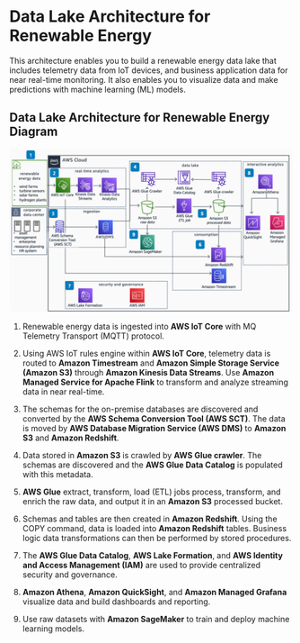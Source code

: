 # Data Lake Architecture for Renewable Energy

This architecture enables you to build a renewable energy data lake that includes telemetry data from IoT devices, and business application data for near real-time monitoring. It also enables you to visualize data and make predictions with machine learning (ML) models.


##  Data Lake Architecture for Renewable Energy Diagram
![Data Lake Architecture for Renewable Energy](../resources/images/data-lake-architecture-for-renewable-energy.png)

1. Renewable energy data is ingested into **AWS IoT Core** with MQ Telemetry Transport (MQTT) protocol.

2. Using AWS IoT rules engine within **AWS IoT Core**, telemetry data is routed to **Amazon Timestream** and **Amazon Simple Storage Service (Amazon S3)** through **Amazon Kinesis Data Streams**. Use **Amazon Managed Service for Apache Flink** to transform and analyze streaming data in near real-time.

3. The schemas for the on-premise databases are discovered and converted by the **AWS Schema Conversion Tool (AWS SCT)**. The data is moved by **AWS Database Migration Service (AWS DMS)** to **Amazon S3** and **Amazon Redshift**.

4. Data stored in **Amazon S3** is crawled by **AWS Glue crawler**. The schemas are discovered and the **AWS Glue Data Catalog** is populated with this metadata.

5. **AWS Glue** extract, transform, load (ETL) jobs process, transform, and enrich the raw data, and output it in an **Amazon S3** processed bucket.

6. Schemas and tables are then created in **Amazon Redshift**. Using the COPY command, data is loaded into **Amazon Redshift** tables. Business logic data transformations can then be performed by stored procedures.

7. The **AWS Glue Data Catalog**, **AWS Lake Formation**, and **AWS Identity and Access Management (IAM)** are used to provide centralized security and governance.

8. **Amazon Athena**, **Amazon QuickSight**, and **Amazon Managed Grafana** visualize data and build dashboards and reporting.

9. Use raw datasets with **Amazon SageMaker** to train and deploy machine learning models.

